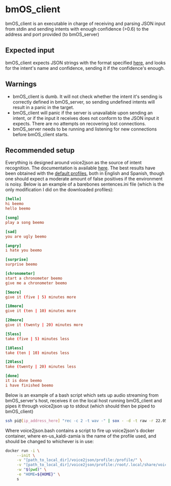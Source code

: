  # bmOS_client

 bmOS_client is an executable in charge of receiving and parsing JSON input from stdin and sending intents with enough confidence (>0.6) to the address and port provided (to bmOS_server)

 ## Expected input
 bmOS_client expects JSON strings with the format specified [here](http://voice2json.org/formats.html), and looks for the intent's name and confidence, sending it if the confidence's enough.

 ## Warnings
 - bmOS_client is dumb. It will not check whether the intent it's sending is correctly defined in bmOS_server, so sending undefined intents will result in a panic in the target. 
 - bmOS_client will panic if the server is unavailable upon sending an intent, or if the input it receives does not conform to the JSON input it expects. There are no attempts on recovering lost connections.
 - bmOS_server needs to be running and listening for new connections before bmOS_client starts.

 ## Recommended setup
 Everything is designed around voice2json as the source of intent recognition. The documentation is available [here](http://voice2json.org/#getting-started). The best results have been obtained with the [default profiles](http://voice2json.org/#supported-languages), both in English and Spanish, though one should expect a moderate amount of false positives if the environment is noisy.
 Below is an example of a barebones sentences.ini file (which is the only modification I did on the downloaded profiles):
 ```toml
 [hello]
 hi beemo
 hello beemo

 [song]
 play a song beemo

 [sad]
 you are ugly beemo

 [angry]
 i hate you beemo

 [surprise]
 surprise beemo

 [chronometer]
 start a chronometer beemo
 give me a chronometer beemo

 [5more]
 give it (five | 5) minutes more

 [10more]
 give it (ten | 10) minutes more

 [20more]
 give it (twenty | 20) minutes more

 [5less]
 take (five | 5) minutes less

 [10less]
 take (ten | 10) minutes less

 [20less]
 take (twenty | 20) minutes less

 [done]
 it is done beemo
 i have finished beemo
```
 
 Below is an example of a bash script which sets up audio streaming from bmOS_server's host, receives it on the local host running bmOS_client and pipes it through voice2json up to stdout (which should then be piped to bmOS_client)
 ```bash 
 ssh pi@[ip_address_here] "rec -c 2 -t wav -" | sox - -d -t raw -r 22.05k -b 8 - gain -5 | sudo ./voice2json.bash --profile /profile/ transcribe-stream --audio-source - | sudo ./voice2json.bash --profile /profile/ recognize-intent
 ```

 Where voice2json.bash contains a script to fire up voice2json's docker container, where en-us_kaldi-zamia is the name of the profile used, and should be changed to whichever is in use:
 ```bash
 docker run -i \
      --init \
      -v "[path_to_local_dir]/voice2json/profile:/profile/" \
      -v "[path_to_local_dir]/voice2json/profile:/root/.local/share/voice2json/en-us_kaldi-zamia/" \
      -w "$(pwd)" \
      -e "HOME=${HOME}" \
      s
